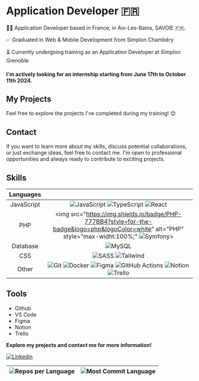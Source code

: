# Application Developer 🇫🇷

👨‍💻 Application Developer based in France, in Aix-Les-Bains, SAVOIE 🇫🇷.

✅ Graduated in Web & Mobile Development from Simplon Chambéry

⏳ Currently undergoing training as an Application Developer at Simplon Grenoble

#### I'm actively looking for an internship starting from June 17th to October 11th 2024.

## My Projects

Feel free to explore the projects I've completed during my training! 😊

## Contact

If you want to learn more about my skills, discuss potential collaborations, or just exchange ideas, feel free to contact me. I'm open to professional opportunities and always ready to contribute to exciting projects.

## Skills

| Languages |  |
|:---------:|:----------:|
| JavaScript| <img src="https://img.shields.io/badge/JavaScript-323330?style=for-the-badge&amp;logo=javascript&amp;logoColor=F7DF1E" alt="JavaScript"> <img src="https://img.shields.io/badge/typescript-%23007ACC.svg?style=for-the-badge&amp;logo=typescript&amp;logoColor=white" alt="TypeScript"> <img src="https://img.shields.io/badge/React-20232A?style=for-the-badge&logo=react&logoColor=61DAFB" alt="React">|
| PHP       |  <img src="https://img.shields.io/badge/PHP-777BB4?style=for-the-badge&logo=php&logoColor=white" alt="PHP" style="max-widht:100%;" <img src="https://camo.githubusercontent.com/d54891c17b238c4410cc04832ba0f949c59b9605a9df1c0f238de932c33aa3a4/68747470733a2f2f696d672e736869656c64732e696f2f62616467652f73796d666f6e792d2532333030303030302e7376673f7374796c653d666f722d7468652d6261646765266c6f676f3d73796d666f6e79266c6f676f436f6c6f723d7768697465" alt="Symfony">>
| Database  | <img src="https://img.shields.io/badge/MySQL-00000F?style=for-the-badge&logo=mysql&logoColor=white" alt="MySQL" style="max-width: 100%;"> |
| CSS       | <img src="https://img.shields.io/badge/Sass-CC6699?style=for-the-badge&logo=sass&logoColor=white"  alt="SASS"> <img src="https://img.shields.io/badge/Tailwind_CSS-38B2AC?style=for-the-badge&logo=tailwind-css&logoColor=white" alt="Tailwind">|
| Other     | <img src="https://img.shields.io/badge/git-%23F05033.svg?style=for-the-badge&amp;logo=git&amp;logoColor=white" alt="Git"> <img src="https://img.shields.io/badge/docker-%230db7ed.svg?style=for-the-badge&amp;logo=docker&amp;logoColor=white" alt="Docker">   <img src="https://img.shields.io/badge/Figma-%23F24E1E.svg?style=for-the-badge&amp;logo=Figma&amp;logoColor=white" alt="Figma"> <img src="https://img.shields.io/badge/GitHub_Actions-2088FF.svg?style=for-the-badge&amp;logo=github-actions&amp;logoColor=white" alt="GitHub Actions"> <img src="https://img.shields.io/badge/Notion-000000.svg?style=for-the-badge&amp;logo=notion&amp;logoColor=white" alt="Notion"> <img src="https://img.shields.io/badge/Trello-0052CC.svg?style=for-the-badge&amp;logo=Trello&amp;logoColor=white" alt="Trello"> |

## Tools

- Github 
- VS Code 
- Figma 
- Notion 
- Trello

**Explore my projects and contact me for more information!**

[![Linkedin](https://img.shields.io/badge/LinkedIn-Christopher_Moron-blue?style=flat-square&logo=linkedin&labelColor=blue)](https://www.linkedin.com/in/christophermoron/)

| ![Repos per Language](http://github-profile-summary-cards.vercel.app/api/cards/repos-per-language?username=TryZorce&theme=github) | ![Most Commit Language](http://github-profile-summary-cards.vercel.app/api/cards/most-commit-language?username=TryZorce&theme=github) |
| --- | --- |
